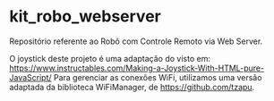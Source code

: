 # kit_robo_webserver
Repositório referente ao Robô com Controle Remoto via Web Server.

O joystick deste projeto é uma adaptação do visto em: https://www.instructables.com/Making-a-Joystick-With-HTML-pure-JavaScript/
Para gerenciar as conexões WiFi, utilizamos uma versão adaptada da biblioteca WiFiManager, de https://github.com/tzapu.

